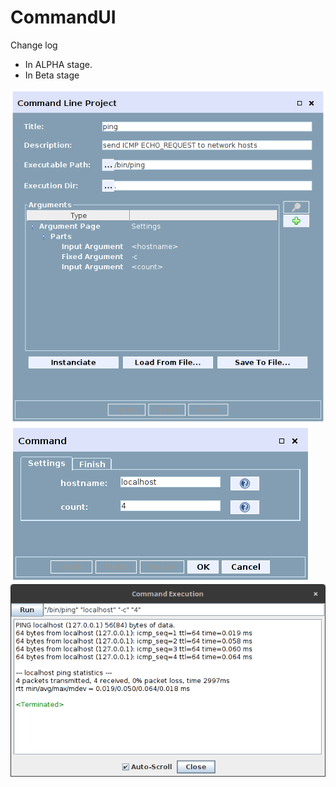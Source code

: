 CommandUI
=========

Change log
- In ALPHA stage.
- In Beta stage

![CommandLineEditor](/command-ui/misc/screenshots/CommandLineEditor.png?raw=true)
![CommandLinePlayer](/command-ui/misc/screenshots/CommandLinePlayer.png?raw=true)
![CommandRunner](/command-ui/misc/screenshots/CommandRunner.png?raw=true)

